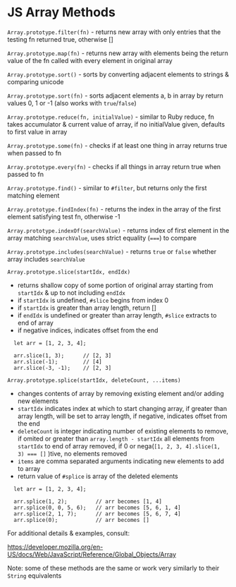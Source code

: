 # JS Array Methods

`Array.prototype.filter(fn)` - returns new array with only entries that the testing fn returned true, otherwise []

`Array.prototype.map(fn)` - returns new array with elements being the return value of the fn called with every element in original array

`Array.prototype.sort()` - sorts by converting adjacent elements to strings & comparing unicode

`Array.prototype.sort(fn)` - sorts adjacent elements a, b in array by return values 0, 1 or -1 (also works with `true`/`false`)

`Array.prototype.reduce(fn, initialValue)` - similar to Ruby reduce, fn takes accumulator & current value of array, if no initialValue given, defaults to first value in array

`Array.prototype.some(fn)` - checks if at least one thing in array returns true when passed to fn

`Array.prototype.every(fn)` - checks if all things in array return true when passed to fn

`Array.prototype.find()` - similar to `#filter`, but returns only the first matching element

`Array.prototype.findIndex(fn)` - returns the index in the array of the first element satisfying test fn, otherwise -1

`Array.prototype.indexOf(searchValue)` - returns index of first element in the array matching `searchValue`, uses strict equality (`===`) to compare

`Array.prototype.includes(searchValue)` - returns `true` or `false` whether array includes `searchValue`

`Array.prototype.slice(startIdx, endIdx)`
  - returns shallow copy of some portion of original array starting from `startIdx` & up to not including `endIdx`
  - if `startIdx` is undefined, `#slice` begins from index 0
  - if `startIdx` is greater than array length, return []
  - if `endIdx` is undefined or greater than array length, `#slice` extracts to end of array
  - if negative indices, indicates offset from the end
  ```
    let arr = [1, 2, 3, 4];

    arr.slice(1, 3);      // [2, 3]
    arr.slice(-1);        // [4]
    arr.slice(-3, -1);    // [2, 3]
  ```

`Array.prototype.splice(startIdx, deleteCount, ...items)`
  - changes contents of array by removing existing element and/or adding new elements
  - `startIdx` indicates index at which to start changing array, if greater than array length, will be set to array length, if negative, indicates offset from the end
  - `deleteCount` is integer indicating number of existing elements to remove, if omited or greater than `array.length - startIdx` all elements from `startIdx` to end of array removed, if 0 or nega(`[1, 2, 3, 4].slice(1, 3) === []` )tive, no elements removed
  - `items` are comma separated arguments indicating new elements to add to array
  - return value of `#splice` is array of the deleted elements
  ```
    let arr = [1, 2, 3, 4];

    arr.splice(1, 2);         // arr becomes [1, 4]
    arr.splice(0, 0, 5, 6);   // arr becomes [5, 6, 1, 4]
    arr.splice(2, 1, 7);      // arr becomes [5, 6, 7, 4]
    arr.splice(0);            // arr becomes []
  ```

For additional details & examples, consult:

https://developer.mozilla.org/en-US/docs/Web/JavaScript/Reference/Global_Objects/Array

Note: some of these methods are the same or work very similarly to their `String` equivalents
